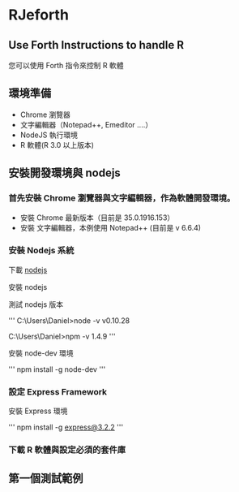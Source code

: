 RJeforth
========

## Use Forth Instructions to handle R 

您可以使用 Forth 指令來控制 R 軟體

## 環境準備

+ Chrome 瀏覽器
+ 文字編輯器（Notepad++, Emeditor ....）
+ NodeJS 執行環境
+ R 軟體(R 3.0 以上版本)


## 安裝開發環境與 nodejs 

### 首先安裝 Chrome 瀏覽器與文字編輯器，作為軟體開發環境。

+ 安裝 Chrome 最新版本（目前是 35.0.1916.153）
+ 安裝 文字編輯器，本例使用 Notepad++ (目前是 v 6.6.4)

### 安裝 Nodejs 系統

下載 [nodejs](http://nodejs.org/download/ "下載 nodejs")

安裝 nodejs

測試 nodejs 版本

'''
C:\Users\Daniel>node -v
v0.10.28

C:\Users\Daniel>npm -v
1.4.9
'''

安裝 node-dev 環境

'''
npm install -g node-dev
'''

### 設定 Express Framework

安裝 Express 環境

'''
npm install -g express@3.2.2
'''


### 下載 R 軟體與設定必須的套件庫



## 第一個測試範例
